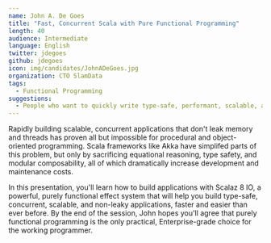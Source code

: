```yaml
---
name: John A. De Goes
title: "Fast, Concurrent Scala with Pure Functional Programming"
length: 40
audience: Intermediate
language: English
twitter: jdegoes
github: jdegoes
icon: img/candidates/JohnADeGoes.jpg
organization: CTO SlamData
tags:
  - Functional Programming
suggestions:
  - People who want to quickly write type-safe, performant, scalable, and concurrent systems in Scala.
---
```

Rapidly building scalable, concurrent applications that don't leak memory and threads has proven all but impossible for procedural and object-oriented programming. Scala frameworks like Akka have simplifed parts of this problem, but only by sacrificing equational reasoning, type safety, and modular composability, all of which dramatically increase development and maintenance costs.

In this presentation, you'll learn how to build applications with Scalaz 8 IO, a powerful, purely functional effect system that will help you build type-safe, concurrent, scalable, and non-leaky applications, faster and easier than ever before. By the end of the session, John hopes you'll agree that purely functional programming is the only practical, Enterprise-grade choice for the working programmer.
